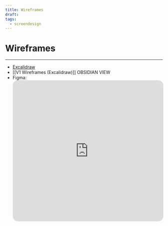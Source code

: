 ```yaml
---
title: Wireframes
draft: 
tags:
  - screendesign
---
```

# Wireframes
---
- [Excalidraw](https://excalidraw.com/#json=OveEWJrPER7xncN-E6lnG,jqBl5-VHUW8t-JxP0wNwmQ)
- [[V1 Wireframes (Excalidraw)]] OBSIDIAN VIEW
- Figma:
	<iframe style="border: 1px solid rgba(0, 0, 0, 0.1); border-radius: 16px" width="100%" height="450" src="https://embed.figma.com/design/elpsSOPKuD7xJxyF0PSw8P/Mobile-App?node-id=2-1966&embed-host=share" allowfullscreen></iframe>


